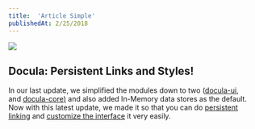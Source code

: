 ```yaml
---
title:  'Article Simple'
publishedAt: 2/25/2018
---
```


![](Images/Docula_%20Persistent%20Links%20and%20Styles%201.jpeg)

## Docula: Persistent Links and Styles!

In our last update, we simplified the modules down to two (<u>[docula-ui](https://www.npmjs.com/package/docula-ui)</u>, and <u>[docula-core](https://www.npmjs.com/package/docula-core))</u> and also added In-Memory data stores as the default. Now with this latest update, we made it so that you can do <u>[persistent linking](https://docu.la/docs/article/configuration/deeplinks)</u> and <u>[customize the interface](https://docu.la/docs/article/configuration/customization)</u> it very easily.



